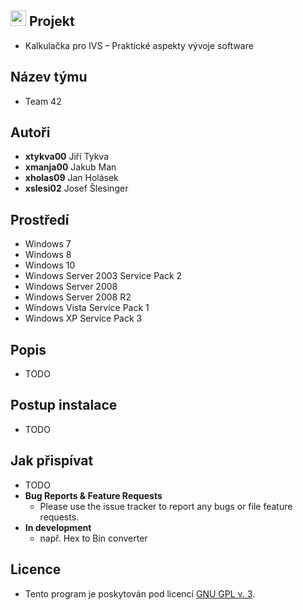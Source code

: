 ## <img src="https://raw.githubusercontent.com/jakubman1/Calculator/master/src/calculator.ico?token=AjRiP7ct0dToOhJmjQWf8Y8_x3bvkhhqks5a4aamwA%3D%3D" width="25" height="25" /> Projekt
- Kalkulačka pro IVS – Praktické aspekty vývoje software

## Název týmu
- Team 42

## Autoři
- **xtykva00** Jiří Tykva
- **xmanja00** Jakub Man
- **xholas09** Jan Holásek
- **xslesi02** Josef Šlesinger

## Prostředí
- Windows 7
- Windows 8
- Windows 10
- Windows Server 2003 Service Pack 2
- Windows Server 2008
- Windows Server 2008 R2
- Windows Vista Service Pack 1
- Windows XP Service Pack 3

## Popis
- TODO

## Postup instalace
- TODO

## Jak přispívat
- TODO
- **Bug Reports & Feature Requests**  
  - Please use the issue tracker to report any bugs or file feature requests.
- **In development**
  - např. Hex to Bin converter

## Licence
- Tento program je poskytován pod licencí [GNU GPL v. 3](https://github.com/jakubman1/Calculator/blob/master/LICENSE.md).